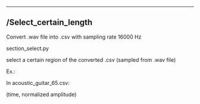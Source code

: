 ----------------------------
/Select_certain_length
----------------------------
Convert .wav file into .csv with sampling rate 16000 Hz


section_select.py 

select a certain region of the converted  .csv (sampled from .wav file)

Ex.:

In acoustic_guitar_65.csv:

(time, normalized amplitude)
